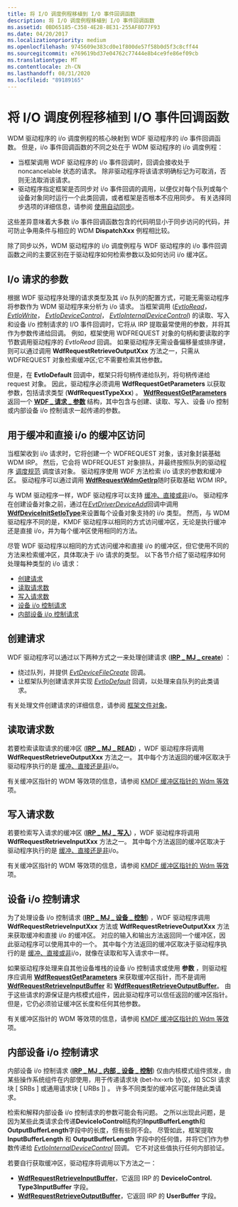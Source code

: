 ```yaml
---
title: 将 I/O 调度例程移植到 I/O 事件回调函数
description: 将 I/O 调度例程移植到 I/O 事件回调函数
ms.assetid: 0BD65185-C358-4E28-8E31-255AF8D77F93
ms.date: 04/20/2017
ms.localizationpriority: medium
ms.openlocfilehash: 9745609e383cd0e1f800de57f58b0d5f3c8cff44
ms.sourcegitcommit: e769619bd37e04762c77444e8b4ce9fe86ef09cb
ms.translationtype: MT
ms.contentlocale: zh-CN
ms.lasthandoff: 08/31/2020
ms.locfileid: "89189165"
---
```

# <a name="porting-io-dispatch-routines-to-io-event-callback-functions"></a>将 I/O 调度例程移植到 I/O 事件回调函数


WDM 驱动程序的 i/o 调度例程的核心映射到 WDF 驱动程序的 i/o 事件回调函数。 但是，i/o 事件回调函数的不同之处在于 WDM 驱动程序的 i/o 调度例程：

-   当框架调用 WDF 驱动程序的 i/o 事件回调时，回调会接收处于 noncancelable 状态的请求。 除非驱动程序将该请求明确标记为可取消，否则无法取消该请求。
-   驱动程序指定框架是否同步对 i/o 事件回调的调用，以便仅对每个队列或每个设备对象同时运行一个此类回调，或者框架是否根本不应用同步。 有关选择同步选项的详细信息，请参阅 [使用自动同步](using-automatic-synchronization.md)。

这些差异意味着大多数 i/o 事件回调函数包含的代码明显小于同步访问的代码，并可防止争用条件与相应的 WDM **DispatchXxx** 例程相比较。

除了同步以外，WDM 驱动程序的 i/o 调度例程与 WDF 驱动程序的 i/o 事件回调函数之间的主要区别在于驱动程序如何检索参数以及如何访问 i/o 缓冲区。

## <a name="parameters-for-io-requests"></a>I/o 请求的参数


根据 WDF 驱动程序处理的请求类型及其 i/o 队列的配置方式，可能无需驱动程序将参数作为 WDM 驱动程序来分析为 i/o 请求。 当框架调用 ([*EvtIoRead*](/windows-hardware/drivers/ddi/wdfio/nc-wdfio-evt_wdf_io_queue_io_read)， [*EvtIoWrite*](/windows-hardware/drivers/ddi/wdfio/nc-wdfio-evt_wdf_io_queue_io_write)， [*EvtIoDeviceControl*](/windows-hardware/drivers/ddi/wdfio/nc-wdfio-evt_wdf_io_queue_io_device_control)， [*EvtIoInternalDeviceControl*](/windows-hardware/drivers/ddi/wdfio/nc-wdfio-evt_wdf_io_queue_io_internal_device_control)) 的读取、写入和设备 i/o 控制请求的 I/O 事件回调时，它将从 IRP 提取最常使用的参数，并将其作为参数传递给回调。 例如，框架使用 WDFREQUEST 对象的句柄和要读取的字节数调用驱动程序的 *EvtIoRead* 回调。 如果驱动程序无需设备偏移量或排序键，则可以通过调用 **WdfRequestRetrieveOutputXxx** 方法之一，只需从 WDFREQUEST 对象检索缓冲区;它不需要检索其他参数。

但是，在 **EvtIoDefault** 回调中，框架只将句柄传递给队列，将句柄传递给 request 对象。 因此，驱动程序必须调用 **WdfRequestGetParameters** 以获取参数，包括请求类型 (**WdfRequestTypeXxx**) 。 [**WdfRequestGetParameters**](/windows-hardware/drivers/ddi/wdfrequest/nf-wdfrequest-wdfrequestgetparameters) 返回一个 [**WDF \_ 请求 \_ 参数**](/windows-hardware/drivers/ddi/wdfrequest/ns-wdfrequest-_wdf_request_parameters) 结构，其中包含与创建、读取、写入、设备 i/o 控制或内部设备 i/o 控制请求一起传递的参数。

## <a name="access-to-buffers-for-buffered-and-direct-io"></a>用于缓冲和直接 i/o 的缓冲区访问


当框架收到 i/o 请求时，它将创建一个 WDFREQUEST 对象，该对象封装基础 WDM IRP。 然后，它会将 WDFREQUEST 对象排队，并最终按照队列的驱动程序 [调度规范](dispatching-methods-for-i-o-requests.md) 调度该对象。 驱动程序使用 WDF 方法检索 i/o 请求的参数和缓冲区。 驱动程序可以通过调用 [**WdfRequestWdmGetIrp**](/windows-hardware/drivers/ddi/wdfrequest/nf-wdfrequest-wdfrequestwdmgetirp)随时获取基础 WDM IRP。

与 WDM 驱动程序一样，WDF 驱动程序可以支持 [缓冲、直接或非](./accessing-data-buffers-in-wdf-drivers.md)i/o。 驱动程序在创建设备对象之前，通过在[*EvtDriverDeviceAdd*](/windows-hardware/drivers/ddi/wdfdriver/nc-wdfdriver-evt_wdf_driver_device_add)回调中调用[**WdfDeviceInitSetIoType**](/windows-hardware/drivers/ddi/wdfdevice/nf-wdfdevice-wdfdeviceinitsetiotype)来设置每个设备对象支持的 i/o 类型。 然而，与 WDM 驱动程序不同的是，KMDF 驱动程序以相同的方式访问缓冲区，无论是执行缓冲还是直接 i/o，并为每个缓冲区使用相同的方法。

尽管 WDF 驱动程序以相同的方式访问缓冲和直接 i/o 的缓冲区，但它使用不同的方法来检索缓冲区，具体取决于 i/o 请求的类型。 以下各节介绍了驱动程序如何处理每种类型的 i/o 请求：

-   [创建请求](#create-requests)
-   [读取请求数](#read-requests)
-   [写入请求数](#write-requests)
-   [设备 i/o 控制请求](#device-io-control-requests)
-   [内部设备 i/o 控制请求](#internal-device-io-control-requests)

## <a name="create-requests"></a>创建请求


WDF 驱动程序可以通过以下两种方式之一来处理创建请求 ([**IRP \_ MJ \_ create**](../kernel/irp-mj-create.md)) ：

-   绕过队列，并提供 [*EvtDeviceFileCreate*](/windows-hardware/drivers/ddi/wdfdevice/nc-wdfdevice-evt_wdf_device_file_create) 回调。
-   让框架队列创建请求并实现 [*EvtIoDefault*](/windows-hardware/drivers/ddi/wdfio/nc-wdfio-evt_wdf_io_queue_io_default) 回调，以处理来自队列的此类请求。

有关处理文件创建请求的详细信息，请参阅 [框架文件对象](framework-file-objects.md#creating-or-opening-a-file)。

## <a name="read-requests"></a>读取请求数


若要检索读取请求的缓冲区 ([**IRP \_ MJ \_ READ**](../kernel/irp-mj-read.md)) ，WDF 驱动程序将调用 **WdfRequestRetrieveOutputXxx** 方法之一。 其中每个方法返回的缓冲区取决于驱动程序执行的是 [缓冲、直接还是非](./accessing-data-buffers-in-wdf-drivers.md)i/o。

有关缓冲区指针的 WDM 等效项的信息，请参阅 [KMDF 缓冲区指针的 Wdm 等效](wdm-equivalents-for-kmdf-buffer-pointers.md#read)项。

## <a name="write-requests"></a>写入请求数


若要检索写入请求的缓冲区 ([**IRP \_ MJ \_ 写入**](../kernel/irp-mj-write.md)) ，WDF 驱动程序将调用 **WdfRequestRetrieveInputXxx** 方法之一。 其中每个方法返回的缓冲区取决于驱动程序执行的是 [缓冲、直接还是非](./accessing-data-buffers-in-wdf-drivers.md)i/o。

有关缓冲区指针的 WDM 等效项的信息，请参阅 [KMDF 缓冲区指针的 Wdm 等效](wdm-equivalents-for-kmdf-buffer-pointers.md#write)项。

## <a name="device-io-control-requests"></a>设备 i/o 控制请求


为了处理设备 i/o 控制请求 ([**IRP \_ MJ \_ 设备 \_ 控制**](../kernel/irp-mj-device-control.md)) ，WDF 驱动程序调用 **WdfRequestRetrieveInputXxx** 方法或 **WdfRequestRetrieveOutputXxx** 方法来获取缓冲和直接 i/o 的缓冲区。 对应的输入和输出方法返回同一个缓冲区，因此驱动程序可以使用其中的一个。 其中每个方法返回的缓冲区取决于驱动程序执行的是 [缓冲、直接或非](./accessing-data-buffers-in-wdf-drivers.md)i/o，就像在读取和写入请求中一样。

如果驱动程序处理来自其他设备堆栈的设备 i/o 控制请求或使用 **参数** ，则驱动程序应调用 [**WdfRequestGetParameters**](/windows-hardware/drivers/ddi/wdfrequest/nf-wdfrequest-wdfrequestgetparameters) 来获取缓冲区指针，而不是调用 [**WdfRequestRetrieveInputBuffer**](/windows-hardware/drivers/ddi/wdfrequest/nf-wdfrequest-wdfrequestretrieveinputbuffer) 和 [**WdfRequestRetrieveOutputBuffer**](/windows-hardware/drivers/ddi/wdfrequest/nf-wdfrequest-wdfrequestretrieveoutputbuffer)。 由于这些请求的源保证是内核模式组件，因此驱动程序可以信任返回的缓冲区指针。 但是，它仍必须验证缓冲区长度和任何其他参数。

有关缓冲区指针的 WDM 等效项的信息，请参阅 [KMDF 缓冲区指针的 Wdm 等效](wdm-equivalents-for-kmdf-buffer-pointers.md#device-control)项。

## <a name="internal-device-io-control-requests"></a>内部设备 i/o 控制请求


内部设备 i/o 控制请求 ([**IRP \_ MJ \_ 内部 \_ 设备 \_ 控制**](../kernel/irp-mj-internal-device-control.md)) 仅由内核模式组件颁发，由某些操作系统组件在内部使用，用于传递请求块 (bet-hx-xrb 协议，如 SCSI 请求块 \[ SRBs \] 或通用请求块 \[ URBs \]) 。 许多不同类型的缓冲区可能伴随此类请求。

检索和解释内部设备 i/o 控制请求的参数可能会有问题。 之所以出现此问题，是因为某些此类请求会传递**DeviceIoControl**结构的**InputBufferLength**和**OutputBufferLength**字段中的长度，但有些则不会。 尽管如此，框架提取 **InputBufferLength** 和 **OutputBufferLength** 字段中的任何值，并将它们作为参数传递给 [*EvtIoInternalDeviceControl*](/windows-hardware/drivers/ddi/wdfio/nc-wdfio-evt_wdf_io_queue_io_internal_device_control) 回调。 它不对这些值执行任何内部验证。

若要自行获取缓冲区，驱动程序将调用以下方法之一：

-   [**WdfRequestRetrieveInputBuffer**](/windows-hardware/drivers/ddi/wdfrequest/nf-wdfrequest-wdfrequestretrieveinputbuffer)，它返回 IRP 的 **DeviceIoControl. Type3InputBuffer** 字段。
-   [**WdfRequestRetrieveOutputBuffer**](/windows-hardware/drivers/ddi/wdfrequest/nf-wdfrequest-wdfrequestretrieveoutputbuffer)，它返回 IRP 的 **UserBuffer** 字段。

 

